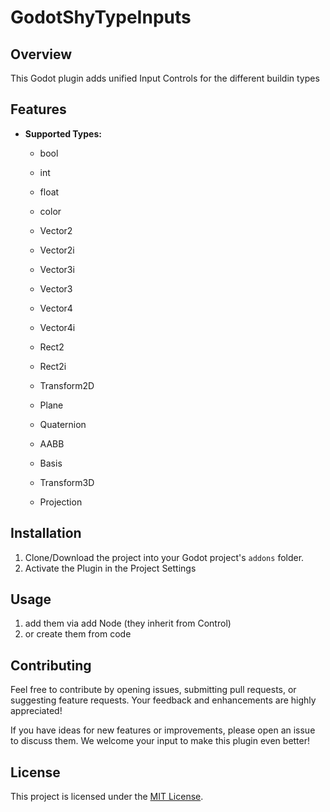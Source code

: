# GodotShyTypeInputs

## Overview

This Godot plugin adds unified Input Controls for the different buildin types

## Features
- **Supported Types:**
  - bool
  - int
  - float
  - color

  - Vector2
  - Vector2i
  - Vector3i
  - Vector3
  - Vector4
  - Vector4i

  - Rect2
  - Rect2i
  - Transform2D

  - Plane
  - Quaternion
  - AABB
  - Basis
  - Transform3D
  - Projection

## Installation

1. Clone/Download the project into your Godot project's `addons` folder.
2. Activate the Plugin in the Project Settings


## Usage

1. add them via add Node (they inherit from Control)
2. or create them from code

## Contributing

Feel free to contribute by opening issues, submitting pull requests, or suggesting feature requests.
Your feedback and enhancements are highly appreciated!

If you have ideas for new features or improvements, please open an issue to discuss them. We welcome your input to make this plugin even better!


## License

This project is licensed under the [MIT License](LICENSE).
